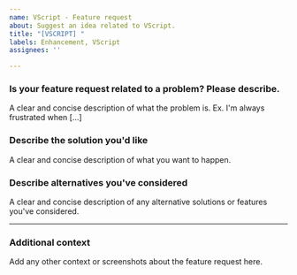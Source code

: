 ```yaml
---
name: VScript - Feature request
about: Suggest an idea related to VScript.
title: "[VSCRIPT] "
labels: Enhancement, VScript
assignees: ''

---
```


### Is your feature request related to a problem? Please describe.
A clear and concise description of what the problem is. Ex. I'm always frustrated when [...]

### Describe the solution you'd like
A clear and concise description of what you want to happen.

### Describe alternatives you've considered
A clear and concise description of any alternative solutions or features you've considered.

---

### Additional context
Add any other context or screenshots about the feature request here.
